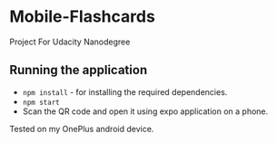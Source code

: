 # Mobile-Flashcards
 Project For Udacity Nanodegree 

## Running the application

 - `npm install` - for installing the required dependencies.  
 - `npm start` 
 - Scan the QR code and open it using expo application on a phone.
 
 Tested on my OnePlus android device.
